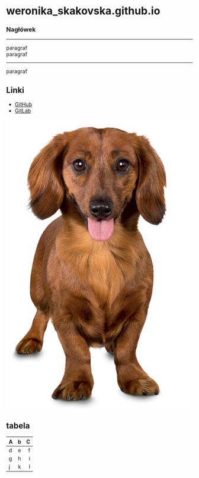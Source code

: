 # weronika_skakovska.github.io
### Nagłówek

---
paragraf </br>paragraf

---

paragraf

## Linki
- [GitHub](https://github.com)
- [GitLab](https://gitlab.com)


![pies.png](pies.png)

## tabela

| A  | b | C  |
|:---|:--:|---:|
|  d |  e |  f |
|  g |  h |  i |
|  j |  k |  l |
